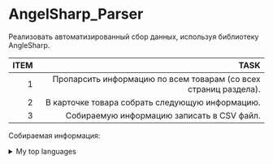 # AngelSharp_Parser
Реализовать автоматизированный сбор данных, используя библиотеку AngleSharp.

| ITEM |                               TASK                                |
|-----:|------------------------------------------------------------------:|
|     1|   Пропарсить информацию по всем товарам (со всех страниц раздела).|
|     2|   В карточке товара собрать следующую информацию.                 |
|     3|   Собираемую информацию записать в CSV файл.                      |


Собираемая информация:
<details>
<summary>My top languages</summary>

| Rank | Languages |
|-----:|-----------|
|     1| Javascript|
|     2| Python    |
|     3| SQL       |

</details>
